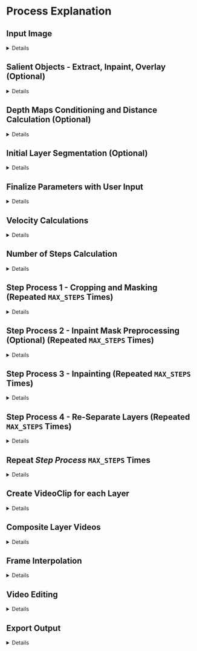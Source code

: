 # Process Explanation

## Input Image

<details>
<summary>Details</summary>

```python
# create_config()
# /src/project/create_config.py

original_input_image_path = input("Enter the input image path: ")
config["original_input_image_path"] = original_input_image_path
input_image = Image.open(original_input_image_path)
config["input_image_width"] = input_image.width
config["input_image_height"] = input_image.height
```

</details>

## Salient Objects - Extract, Inpaint, Overlay (Optional)


<details>
<summary>Details</summary>

![docs-course_of_empire-input](pictures/docs-course_of_empire-input.jpg)

Input: *Course of Empire - Destruction* by Thomas Cole

#### Salient Object Segmentation


![docs-course_of_empire-segmentation_mask](pictures/docs-course_of_empire-segmentation_mask.png)

- GroundingDinoSAMSegment
- Generalized prompt tags: "salient objects, statue, skyline, skyscraper, pillar, flag, column, building, tree, mountain, planet, asteroid, comet, meteor, rainbow, waterfall, volcano, bridge, tunnel, railway, airport, harbor, clouds, tornado, hurricane, lightning, rays"
- User input prompts tags: Objects in the input image that span across multiple user-defined layers
  - In the above photo, it may also create good results to remove the diagonal column/building line on the left. It would create less overall motion in the final output but with more likelife results.

#### Salient Object Removal and Inpainting

![docs-course_of_empire-salient_object_removed_inpainted](pictures/docs-course_of_empire-salient_object_removed_inpainted.png)

- This version of the image with the salient object removed and inpainted is used as the start image for the parallax process
  - Otherwise, the salient objects which span multiple layers will be disjointed beyond acceptable levels (relative to other portions of the image) as the layers move at different speeds

#### Salient Object Alpha Layer Extraction

![docs-course_of_empire-salient_object_alpha_extraction](pictures/docs-course_of_empire-salient_object_alpha_extraction.png)

- In the final video output, the salient object is overlayed onto the video with motion equal to the motion of the lowest layer the object is in (with the common sense assumption that something moves according to the layer its base is in)
  - Alternatively, the object can be overlayed with little to no motion, which can often create striking/artistic results and serve to highlight the object (see rap video visualizers)

</details>

## Depth Maps Conditioning and Distance Calculation (Optional)


<details>
<summary>Details</summary>

- MiDaS Depth Approximation automatically calculates depth maps for images. This can be used to calculate the depth of each pixel in the image.
- The depth map serves two purposes, both optional:
  - It can be used to calculate the velocity of each layer, with the velocity being inversely proportional to the depth.
  - It can be used with ControlNet conditioning, to assure that the inpainting process creates intermediate frames with uniform depth.

</details>

## Initial Layer Segmentation (Optional)

<details>
<summary>Details</summary>

- GroundingDinoSAMSegment with user input prompts can be used to segment the image into layers. 
- This provides specific initial shifts for the layers, and is later used to determine the base height for each layer

</details>

## Finalize Parameters with User Input

<details>
<summary>Details</summary>


#### Direction Angle (0-360 degrees)


```python
# create_config()
# /src/project/create_config.py

print_list(
    [
        "Direction of Parallax (0-360 degrees)",
        "0 degrees is to the right",
        "90 degrees is up",
        "180 degrees is left",
        "270 degrees is down",
    ]
)
direction = float(input("> "))
# handle if given negative angle
if direction < 0:
    direction = 360 + direction
# convert to 0-360 form
direction = direction % 360
direction_theta = math.radians(direction)
config["direction"] = direction
config["direction_theta"] = direction_theta
int_direction = int(direction)
if int_direction == 0:
    config["velocity_vector"] = (1, 0)
elif int_direction == 180:
    config["velocity_vector"] = (-1, 0)
elif int_direction == 90:
    config["velocity_vector"] = (0, 1)
elif int_direction == 270:
    config["velocity_vector"] = (0, -1)
else:
    config["velocity_vector"] = (
        math.cos(direction_theta),
        math.sin(direction_theta),
    )
```
#### Number of Layers

```python
# create_config()
# /src/project/create_config.py

layers = []
if not using_segmentation:
    num_layers = int(input("Number of Layers: "))

    for i in range(num_layers):
        layers.append({})
```

#### Layer Heights

```python
# create_config()
# /src/project/create_config.py

if not using_segmentation:
    print_list(
        [
            "Layers start from the top of the image and go down",
            "The top layer is Layer 0. The bottom layer is Layer N-1.",
        ]
    )
    for i in range(num_layers):
        if i == len(layers) - 1:
            print_list(
                [
                    "The last layer is calculated automatically",
                    "to ensure the entire image is covered.",
                ]
            )

            total_height_before_last_layer = sum(
                [layer["height"] for layer in layers[:-1]]
            )
            height_last_layer = input_image.height - total_height_before_last_layer
            print(f"Height of last layer: {height_last_layer}px")
            layers[i]["height"] = int(height_last_layer)
        else:
            layers[i]["height"] = int(input(f"Height of Layer {i} (in pixels): "))
```

#### Layer Distances

Approximate Depth/Distance of each layer from the camera


```python
# DEFAULT_DISTANCES
# /src/constants.py

DEFAULT_DISTANCES = {
    "cloud_layer" : {
        "mathematically_accurate_distance" : 16.18,
        "creates_best_output_distance" : 280
    },
    "horizon_layer" : {
        "mathematically_accurate_distance" : .15,
        "creates_best_output_distance" : 50
    },
    # Past depth of field in landscape paintings
    "background_layer" : {
        "mathematically_accurate_distance" : 689,
        "creates_best_output_distance" : 690
    },
    "foreground_layer" : {
        # Arbitrary base
        "mathematically_accurate_distance" : 800,
        "creates_best_output_distance" : 800
    }
}
```

```python
# create_config()
# /src/project/create_config.py

if not using_depth_maps:
    print_list(
        [
            "You can think of distance in terms of whatever unit you want,",
            "as long as it's consistent.",
            "For example, you can give distance on a scale of 0-100,",
            "where 0 is right in front of the camera",
            "and 100 is the horizon.",
        ]
    )

    for i in range(num_layers):
        layers[i]["distance"] = input(f"Distance of Layer {i} from the camera: ")
        # Clean any units or non-numeric characters and convert to float
        layers[i]["distance"] = re.sub("[^0-9]", "", layers[i]["distance"])
        layers[i]["distance"] = float(layers[i]["distance"])

# Convert distances to ratios
total_distance = sum([layer["distance"] for layer in layers])
for i in range(num_layers):
    layers[i]["distance_ratio"] = layers[i]["distance"] / total_distance
```

***NOTE:*** Distances can also be caculated mathematically given the angle of the camera and the height of the layer, but upon testing, it doesn't necessarily improve the quality of outputs. Probably because the subjective quality of outputs doesnt correlate very strongly with the mathematical exactness of layer velocities. The human optical system automatically contextualizes visual errors before they reach the level of cognitive awareness either way, that's why we can simulate parallax with 2D images in the first place.

#### Smoothness

```python
# create_config()
# /src/project/create_config.py

print_list(
    [
        "Smoothness",
        "More smoothness means intermediate frames, and a smoother transition",
        "at the cost of more time and memory",
        "\nRecommended: 16",
    ]
)

config["smoothness"] = int(1000 / int(input("(int) Smoothness (0-100): ")))

print_list(
    [
        "Seconds Per Step",
        "The base speed of the final video",
        "The more seconds per step, the slower the parallax motion, which usually creates better looking results but the motion may become unnoticeable",
        "\nRecommended: 5, assuming a smoothness of 16",
    ]
)
config["seconds_per_step"] = int(input("(int) Seconds Per Step: "))
```

***NOTE:*** In essence, each step will be a "perfect" image, in the sense that it was created with full context. The period of time wherein the layers are moving at different speeds toward the next step will be the period where the layers are "mismatched" and there will inevitably be illogical disjointedness in the reality of the picture. The less distance between each step means the less total time that the layers are disjointed. 

***NOTE:*** On the other hand, a higher number of iterations can amplify the non-convergence of the inpainting process. That is, if the inpainting or diffusion models/parameters are in any way divergent, each step may tend towards a (potentially radically) different "reality". This effect can be observed in img2vid processes, where there is a trade-off between FPS and inter-frame communication (given an environment where virtual memory is a limiting factor)

#### FPS

```python
# create_config()
# /src/project/create_config.py

print_list(
    [
        "Frame Per Second of the Output Video",
        "The speed is different from the seconds per step",
        "A video moving across one step every 5 seconds can be 10 FPS or 60 FPS",
        "FPS just determines how many total frames are created using the function that creates frames with the coordinate(time) function",
        "Increasing FPS will increase the total number of frames, but the speed of the parallax motion will remain the same",
        "Compared with the other config options, the performance impact of creating higher FPS is very low",
        "Recommended: 30",
    ]
)
config["fps"] = int(input("(int) Frame Per Second of the Output Video: "))
```
</details>

## Velocity Calculations

<details>
<summary>Details</summary>

```python
# create_config()
# /src/project/create_config.py

for i in range(num_layers):
    layers[i]["velocity"] = (
        config["velocity_vector"][0]
        * layers[i]["distance_ratio"]
        * config["smoothness"],
        config["velocity_vector"][1]
        * layers[i]["distance_ratio"]
        * config["smoothness"],
    )
    # Round to 1 decimal place
    layers[i]["velocity"] = (
        round(layers[i]["velocity"][0], 1),
        round(layers[i]["velocity"][1], 1),
    )
```

</details>

## Number of Steps Calculation

<details>
<summary>Details</summary>

```python
# create_config()
# /src/project/create_config.py

# Each layer requires enough steps so that it can move the full distance of the image
# This is calculated by dividing the distance of the layer by the velocity of the layer
for i in range(num_layers):
    if layers[i]["velocity"][0] == 0:
        layers[i]["steps_x"] = 0
    else:
        layers[i]["steps_x"] = abs(
            int(input_image.width / layers[i]["velocity"][0])
        )
    if layers[i]["velocity"][1] == 0:
        layers[i]["steps_y"] = 0
    else:
        layers[i]["steps_y"] = abs(
            int(input_image.height / layers[i]["velocity"][1])
        )

config["max_steps"] = abs(max([layers[i]["steps_x"] for i in range(num_layers)]))

config["layers"] = layers
return config
```

***NOTE:*** The number of steps will always be the max steps required by the slowest layer. But each layer needs its own steps to determine how many output layers are used in the stitching process.

</details>

## Step Process 1 - Cropping and Masking (Repeated `MAX_STEPS` Times)

<details>
<summary>Details</summary>

1. Crop current step's start image into horizontal layers based on the layer heights
2. Crop each layer based on its velocity (essentially shifting it outside the base canvas in *velocity* vector distance/direction)
3. Composite the layers back onto the original canvas alpha, flush/aligned with the direction of the velocity vector
   1. E.g., if the direction is left (180 degrees), the layers are cropped `velocity` pixels from their left side, and then composited onto the original canvas flush with the left side of the canvas
4. Add alpha layer or mask to the canvas's empty space


![alt text](pictures/docs-dresden-cropping_and_masking.png)

![alt text](pictures/docs-dresden-cropping_and_masking-output.png)


</details>

## Step Process 2 - Inpaint Mask Preprocessing (Optional) (Repeated `MAX_STEPS` Times)


<details>
<summary>Details</summary>

Each step optional, with user experimentation suggested to determine the best results. Generally, this order should be followed:

1. Grow mask 
   1. in the direction opposite of the velocity vector
   2. in a magnitude equal to the extent of feathering/blurring
2. Taper/Round corners
3. Mask blur
   1. Gaussian blur
   2. Blur radius
   3. Lerp alpha
   4. Falloff ratio / decay factor
4. Mask feathering

![alt text](pictures/docs-dresden-inpaint_preprocessing-blurred_mask.png)

![alt text](pictures/docs-dresden-inpaint_preprocessing-blurred_mask-output.png)

</details>


## Step Process 3 - Inpainting (Repeated `MAX_STEPS` Times)

<details>
<summary>Details</summary>

- Inpaint the composited layers such that the process uses the entire context.
- (Optional) Iterative Interrogation/Tagging at each step -> prepend to positive prompt

![alt text](pictures/docs-dresden-inpaint.png)

![alt text](pictures/docs-dresden-inpaint-output.png)

*This output is the start image for the next step*

</details>

## Step Process 4 - Re-Separate Layers (Repeated `MAX_STEPS` Times)

<details>
<summary>Details</summary>

Crop the inpainted image back into layers based on the layer heights


```python
# Psuedocode

for i in range(num_layers):
    layers[i]["step_outputs"] = []
```

```python
# Psuedocode

for i in range(num_layers):
    layers[i]["step_outputs"].append(
        inpainted_recropped_layers[i]
    )
```

![alt text](pictures/docs-dresden-re_separate_layers.png)

</details>

## Repeat *Step Process* `MAX_STEPS` Times


<details>
<summary>Details</summary>

```python
# Psuedocode

start = START_IMAGE
for i in range(MAX_STEPS):
    # Separate start image into layers
    cropped_layers = [crop_layer(layer, start) for layer in layers]
    # Shift layers based on velocity
    shifted_layers = [shift_layer(layer) for layer in cropped_layers]
    # Composite layers onto base canvas, flush with the direction of the velocity vector
    composited_layers = composite_layers(shifted_layers, base_canvas)
    # Preprocess mask
    preprocessed_composite = preprocess_mask(composited_layers)
    # Inpaint
    inpainted_output = inpaint(composited_layers)
    # Re-separate layers
    inpainted_recropped_layers = [crop_layer(layer, inpainted_output) for layer in layers]
    for i in range(num_layers):
        layers[i]["step_outputs"].append(
            inpainted_recropped_layers[i]
        )

    start = inpainted_output
```

</details>


## Create VideoClip for each Layer

<details>
<summary>Details</summary>

1. Crop the inpainted region from each layer step output
2. Stitch all the cropped regions onto the original associated layer according to the vector of motion
3. Create `moviepy.editor.VideoClip` by passing a function that takes a time t and returns the frame at time t
   1. The duration of each layer is same, but the distance covered will be different (the basis of the parallax effect) because the inpaint region of the steps differs per layer

```python
# class Layer
# /src/layers/layer.py

duration = int(self.total_steps * self.project_config["seconds_per_step"])
output_vid_width = self.original_layer["image"].width
# total_width = self.stitched_inpainted_regions["image"].width

image_clip = ImageClip(self.stitched_inpainted_regions["fullpath"])

def make_frame(t):
    x = int(self.slide_distance * (t / duration))
    return image_clip.get_frame(t)[:, x : x + output_vid_width]

layer_videoclip = VideoClip(make_frame, duration=duration)
```

</details>

## Composite Layer Videos

<details>
<summary>Details</summary>

Composite the layer clips onto one another according to the vector of motion in order to create the final video.

```python
# class Project
# /src/project/project.py

def video_from_layer_frames(self):
    """
    Create a final video from the frames.

    self.layer_clips is a list of lists of VideoClip instances.
    Each list of VideoClip instances represents a layer.
    The layers should be stacked according to the vector of motion.

    This function creates a final video by compositing the layer clips and saving it to the specified output path.
    """

    video_composite = CompositeVideoClip(
        self.layer_clips, size=self.input_image.size
    )

    output_dir = os.path.join(self.project_dir_path, OUTPUT_VIDEO_PATH)
    if not os.path.exists(output_dir):
        os.makedirs(output_dir)
    output_path = os.path.join(output_dir, f"{self.name}-final_parallax_video.mp4")

    video_composite.write_videofile(
        output_path,
        codec=VIDEO_CODEC,
        fps=self.get_config()["fps"],
    )

    print(f"\n\nFinal video saved to {output_path}\n")
```

</details>

## Frame Interpolation

<details>
<summary>Details</summary>

Interpolate the frames of each layer to match the FPS of the final video

</details>

## Video Editing

<details>
<summary>Details</summary>

Various techniques can further the illusion of lifelike parallax, such as:

#### Effects

- Add effects which contribute to the linear temporal consistency of the video
    - E.g., a consistent moonlight ray VFX overlayed on the entire video
    - E.g., a consistent rain overlayed on the entire video
    - E.g., Osciilating distortion across frames

#### Sound

Sound effects can be added to the video to further enhance the illusion of depth. For example, the sound of wind or birds can be added to the background layers, while the sound of footsteps or voices can be added to the foreground layers.

Sound effects can vary in amplitude, attenuation, delay in a rate proportional to the simulated motion of the given layer

Possible sounds:
- Foley
- Music
- Sound Effects
- Ambiance
- Voices


#### Color Correction

...

</details>

## Export Output


<details>
<summary>Details</summary>

Important export configuration options
- Codec
- Frame blending type
- Keyframe group size
- Bitrate

</details>